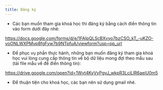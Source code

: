 ```yaml
---
title: Đăng ký
---
```


* Các bạn muốn tham gia khoá học thì đăng ký bằng cách điền thông tin vào form dưới đây nhé:

https://docs.google.com/forms/d/e/1FAIpQLScBXvyo7bzCSO_kT_-uKZO-voONLWXPMvp8fgFyw7b9NTpfuA/viewform?usp=pp_url

* Để phục vụ phần thực hành, những bạn muốn đăng ký tham gia khoá học vui lòng cung cấp thông tin về bộ dữ liệu mong đợi theo mẫu sau (tải file mẫu về để điền thông tin):

https://drive.google.com/open?id=1Wyt4KyVyPgvJ_wkpR3LcjLlR6aeiU0m5

* Để thuận tiện cho khoá học, các bạn nên sử dụng gmail nhé.